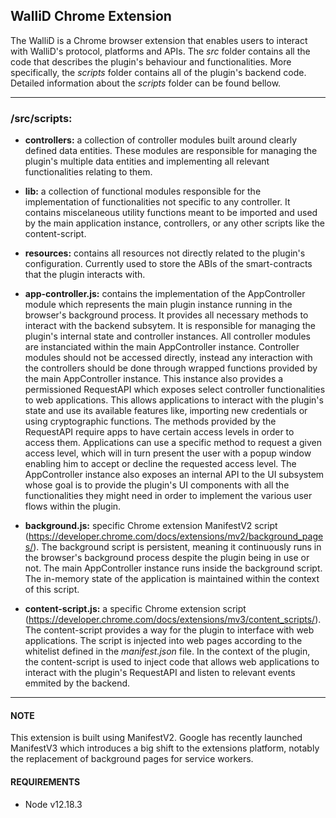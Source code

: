 ## WalliD Chrome Extension

The WalliD is a Chrome browser extension that enables users to interact with WalliD's protocol, platforms and APIs.
The _src_ folder contains all the code that describes the plugin's behaviour and functionalities. More specifically, the _scripts_ folder contains all of the plugin's backend code.
Detailed information about the _scripts_ folder can be found bellow.

---

### /src/scripts:

- **controllers:** a collection of controller modules built around clearly defined data entities. These modules are responsible for managing the plugin's multiple data entities and implementing all relevant functionalities relating to them.

- **lib:** a collection of functional modules responsible for the implementation of functionalities not specific to any controller. It contains miscelaneous utility functions meant to be imported and used by the main application instance, controllers, or any other scripts like the content-script.

- **resources:** contains all resources not directly related to the plugin's configuration. Currently used to store the ABIs of the smart-contracts that the plugin interacts with.

- **app-controller.js:** contains the implementation of the AppController module which represents the main plugin instance running in the browser's background process. It provides all necessary methods to interact with the backend subsytem. It is responsible for managing the plugin's internal state and controller instances.
  All controller modules are instanciated within the main AppController instance. Controller modules should not be accessed directly, instead any interaction with the controllers should be done through wrapped functions provided by the main AppController instance.
  This instance also provides a permissioned RequestAPI which exposes select controller functionalities to web applications. This allows applications to interact with the plugin's state and use its available features like, importing new credentials or using cryptographic functions. The methods provided by the RequestAPI require apps to have certain access levels in order to access them. Applications can use a specific method to request a given access level, which will in turn present the user with a popup window enabling him to accept or decline the requested access level.
  The AppController instance also exposes an internal API to the UI subsystem whose goal is to provide the plugin's UI components with all the functionalities they might need in order to implement the various user flows within the plugin.

- **background.js:** specific Chrome extension ManifestV2 script (https://developer.chrome.com/docs/extensions/mv2/background_pages/).
  The background script is persistent, meaning it continuously runs in the browser's background process despite the plugin being in use or not. The main AppController instance runs inside the background script. The in-memory state of the application is maintained within the context of this script.

- **content-script.js:** a specific Chrome extension script (https://developer.chrome.com/docs/extensions/mv3/content_scripts/).
  The content-script provides a way for the plugin to interface with web applications. The script is injected into web pages according to the whitelist defined in the _manifest.json_ file. In the context of the plugin, the content-script is used to inject code that allows web applications to interact with the plugin's RequestAPI and listen to relevant events emmited by the backend.

---

#### NOTE

This extension is built using ManifestV2. Google has recently launched ManifestV3 which introduces a big shift to the extensions platform, notably the replacement of background pages for service workers.

#### REQUIREMENTS

- Node v12.18.3
